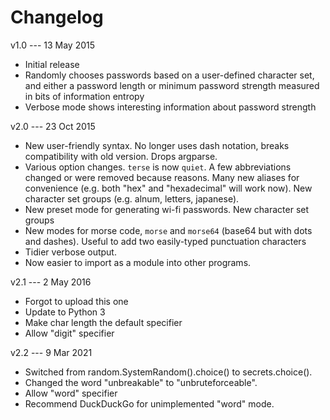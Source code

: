 # Changelog

v1.0 --- 13 May 2015

* Initial release
* Randomly chooses passwords based on a user-defined character set, and either a
password length or minimum password strength measured in bits of information
entropy
* Verbose mode shows interesting information about password strength

v2.0 --- 23 Oct 2015

* New user-friendly syntax. No longer uses dash notation, breaks compatibility
with old version. Drops argparse.
* Various option changes. `terse` is now `quiet`. A few abbreviations changed or
were removed because reasons. Many new aliases for convenience (e.g. both "hex"
and "hexadecimal" will work now). New character set groups (e.g. alnum, letters,
japanese).
* New preset mode for generating wi-fi passwords. New character set groups
* New modes for morse code, `morse` and `morse64` (base64 but with dots and
dashes). Useful to add two easily-typed punctuation characters
* Tidier verbose output.
* Now easier to import as a module into other programs.

v2.1 --- 2 May 2016

* Forgot to upload this one
* Update to Python 3
* Make char length the default specifier
* Allow "digit" specifier

v2.2 --- 9 Mar 2021

* Switched from random.SystemRandom().choice() to secrets.choice().
* Changed the word "unbreakable" to "unbruteforceable".
* Allow "word" specifier
* Recommend DuckDuckGo for unimplemented "word" mode.
